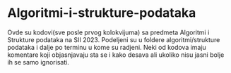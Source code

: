 # Algoritmi-i-strukture-podataka
Ovde su kodovi(sve posle prvog kolokvijuma) sa predmeta Algoritmi i Strukture podataka na SII 2023.
Podeljeni su u foldere algoritmi/strukture podataka i dalje po terminu u kome su radjeni.
Neki od kodova imaju komentare koji objasnjavaju sta se i kako desava ali ukoliko nisu jasni bolje ih se samo ignorisati.
